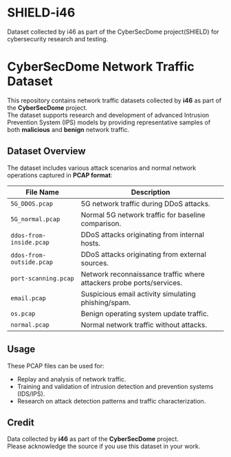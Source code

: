 # SHIELD-i46
Dataset collected by i46 as part of the CyberSecDome project(SHIELD) for cybersecurity research and testing.

# CyberSecDome Network Traffic Dataset
This repository contains network traffic datasets collected by **i46** as part of the **CyberSecDome** project.  
The dataset supports research and development of advanced Intrusion Prevention System (IPS) models by providing representative samples of both **malicious** and **benign** network traffic.

## Dataset Overview
The dataset includes various attack scenarios and normal network operations captured in **PCAP format**:

| File Name                  | Description |
|----------------------------|-------------|
| `5G_DDOS.pcap`             | 5G network traffic during DDoS attacks. |
| `5G_normal.pcap`           | Normal 5G network traffic for baseline comparison. |
| `ddos-from-inside.pcap`    | DDoS attacks originating from internal hosts. |
| `ddos-from-outside.pcap`   | DDoS attacks originating from external sources. |
| `port-scanning.pcap`       | Network reconnaissance traffic where attackers probe ports/services. |
| `email.pcap`               | Suspicious email activity simulating phishing/spam. |
| `os.pcap`                  | Benign operating system update traffic. |
| `normal.pcap`              | Normal network traffic without attacks. |

## Usage
These PCAP files can be used for:  
- Replay and analysis of network traffic.  
- Training and validation of intrusion detection and prevention systems (IDS/IPS).  
- Research on attack detection patterns and traffic characterization.

## Credit
Data collected by **i46** as part of the **CyberSecDome** project.  
Please acknowledge the source if you use this dataset in your work.
